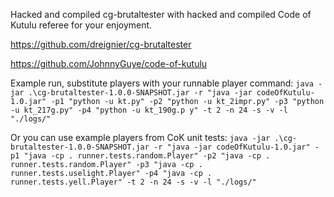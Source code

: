Hacked and compiled cg-brutaltester with hacked and compiled Code of Kutulu referee for your enjoyment.

https://github.com/dreignier/cg-brutaltester

https://github.com/JohnnyGuye/code-of-kutulu


Example run, substitute players with your runnable player command:
`java -jar .\cg-brutaltester-1.0.0-SNAPSHOT.jar -r "java -jar codeOfKutulu-1.0.jar" -p1 "python -u kt.py" -p2 "python -u kt_2impr.py" -p3 "python -u kt_217g.py" -p4 "python -u kt_190g.p
y" -t 2 -n 24 -s -v -l "./logs/"`


Or you can use example players from CoK unit tests:
`java -jar .\cg-brutaltester-1.0.0-SNAPSHOT.jar -r "java -jar codeOfKutulu-1.0.jar" -p1 "java -cp . runner.tests.random.Player" -p2 "java -cp . runner.tests.random.Player" -p3 "java -cp . runner.tests.uselight.Player" -p4 "java -cp . runner.tests.yell.Player" -t 2 -n 24 -s -v -l "./logs/"`
